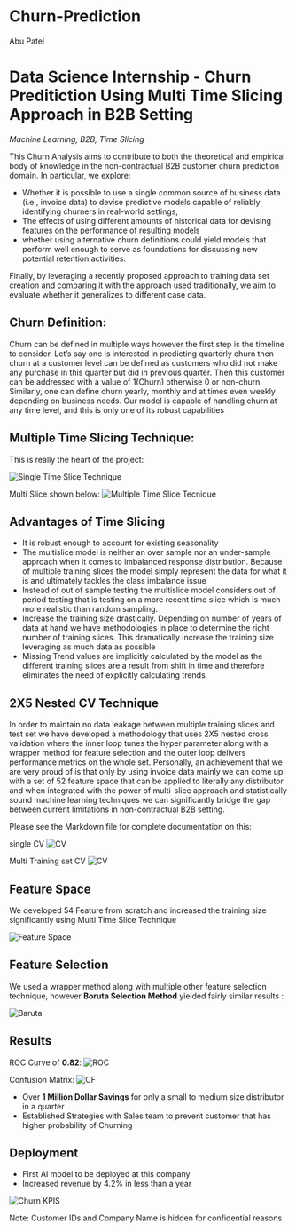 # Churn-Prediction
Abu Patel
 # Data Science Internship - Churn Preditiction Using Multi Time Slicing Approach in B2B Setting 

 *Machine Learning, B2B, Time Slicing*
 
  This Churn Analysis aims to contribute to both the theoretical and empirical body of knowledge in the non-contractual B2B customer churn prediction domain. In particular, we explore: 
  - Whether it is possible to use a single common source of business data (i.e., invoice data) to devise predictive models capable of reliably identifying churners in real-world settings, 
  - The effects of using different amounts of historical data for devising features on the performance of resulting models
  - whether using alternative churn definitions could yield models that perform well enough to serve as foundations for discussing new potential retention activities.

Finally, by leveraging a recently proposed approach to training data set creation and comparing it with the approach used traditionally, we aim to evaluate whether it generalizes to different case data.

## Churn Definition:

 Churn can be defined in multiple ways however the first step is the timeline to consider. Let’s say one is interested in predicting quarterly churn then churn at a customer level can be defined as customers who did not make any purchase in this quarter but did in previous quarter. Then this customer can be addressed with a value of 1(Churn) otherwise 0 or non-churn. Similarly, one can define churn yearly, monthly and at times even weekly depending on business needs. Our model is capable of handling churn at any time level, and this is only one of its robust capabilities

## Multiple Time Slicing Technique:
This is really the heart of the project:

 ![Single Time Slice Technique](image.png)

 Multi Slice shown below:
 ![Multiple Time Slice Tecnique](image-2.png)

 ## Advantages of Time Slicing 

 - It is robust enough to account for existing seasonality
 - The multislice model is neither an over sample nor an under-sample approach when it comes to imbalanced response distribution. Because of multiple training slices the model simply represent the data for what it is and ultimately tackles the class imbalance issue
 - Instead of out of sample testing the multislice model considers out of period testing that is testing on a more recent time slice which is much more realistic than random sampling.
 - Increase the training size drastically. Depending on number of years of data at hand we have methodologies in place to determine the right number of training slices. This dramatically increase the training size leveraging as much data as possible
 - Missing Trend values are implicitly calculated by the model as the different training slices are a result from shift in time and therefore eliminates the need of explicitly calculating trends


## 2X5 Nested CV Technique

In order to maintain no data leakage between multiple training slices and test set we have developed a methodology that uses 2X5 nested cross validation where the inner loop tunes the hyper parameter along with a wrapper method for feature selection and the outer loop delivers performance metrics on the whole set. Personally, an achievement that we are very proud of is that only by using invoice data mainly we can come up with a set of 52 feature space that can be applied to literally any distributor and when integrated with the power of multi-slice approach and statistically sound machine learning techniques we can significantly bridge the gap between current limitations in non-contractual B2B setting.

Please see the Markdown file for complete documentation on this:

single CV 
![CV](image-3.png)

Multi Training set CV 
![CV](image-4.png)

## Feature Space 

We developed 54 Feature from scratch and increased the training size significantly using Multi Time Slice Technique

![Feature Space](image-5.png)

## Feature Selection

We used a wrapper method along with multiple other feature selection technique, however **Boruta Selection Method**  yielded fairly similar results : 

![Baruta](image-6.png)

## Results 

ROC Curve of **0.82**:
![ROC ](image-7.png)

Confusion Matrix:
![CF](image-8.png)

- Over **1 Million Dollar Savings** for only a small to medium size distributor in a quarter
- Established Strategies with Sales team to prevent customer that has higher probability of Churning 

## Deployment 

- First AI model to be deployed at this company 
- Increased revenue by 4.2% in less than a year

![Churn KPIS](image-9.png)

Note: Customer IDs and Company Name is hidden for confidential reasons